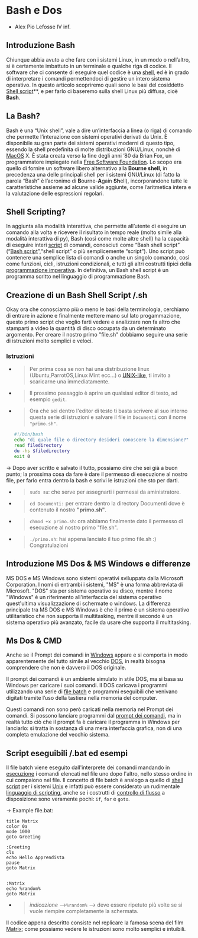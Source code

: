 # Bash e Dos
- Alex Pio Lefosse IV inf.

## Introduzione Bash

Chiunque abbia avuto a che fare con i sistemi Linux, in un modo o nell’altro, si è certamente imbattuto in un terminale e qualche riga di codice. Il software che ci consente di eseguire quel codice è una [shell](https://www.wikiwand.com/it/Shell_(informatica)), ed è in grado di interpretare i comandi permettendoci di gestire un intero sistema operativo. In questo articolo scopriremo quali sono le basi del cosiddetto [Shell script](https://www.wikiwand.com/en/Shell_script)**, e per farlo ci baseremo sulla shell Linux più diffusa, cioè **Bash**.

## La Bash?

Bash è una “Unix shell”, vale a dire un’interfaccia a linea (o riga) di comando che permette l’interazione con sistemi operativi derivati da Unix. È disponibile su gran parte dei sistemi operativi moderni di questo tipo, essendo la shell predefinita di molte distribuzioni GNU/Linux, nonchè di [MacOS](https://www.wikiwand.com/en/MacOS) X. È stata creata verso la fine degli anni ’80 da Brian Fox, un programmatore impiegato nella [Free Software Foundation](https://www.fsf.org/). Lo scopo era quello di fornire un software libero alternativo alla **Bourne shell**, in precedenza una delle principali shell per i sistemi GNU/Linux (di fatto la parola “Bash” è l’acronimo di **B**ourne-**A**gain **Sh**ell), incorporandone tutte le caratteristiche assieme ad alcune valide aggiunte, come l’aritmetica intera e la valutazione delle espressioni regolari.

## Shell Scripting?

In aggiunta alla modalità interattiva, che permette all’utente di eseguire un comando alla volta e ricevere il risultato in tempo reale (molto simile alla modalità interattiva di py), Bash (così come molte altre shell) ha la capacità di eseguire interi [script](https://www.wikiwand.com/it/Script) di comandi, conosciuti come “Bash shell script” (“[Bash script](https://www.wikiwand.com/en/Bash_(Unix_shell))”,“shell script” o più semplicemente “script”). Uno script può contenere una semplice lista di comandi o anche un singolo comando, così come funzioni, cicli, istruzioni condizionali, e tutti gli altri costrutti tipici della[ programmazione imperativa](https://www.wikiwand.com/en/Imperative_programming). In definitiva, un Bash shell script è un programma scritto nel linguaggio di programmazione Bash.

## Creazione di un Bash Shell Script /.sh
Okay ora che conosciamo più o meno le basi della terminologia, cerchiamo di entrare in azione e finalmente mettere mano sul lato progammazione, questo primo script che voglio farti vedere e analizzare non fa altro che stamparti a video la quantità di disco occupata da un determinato argomento. Per creare il nostro primo "file.sh" dobbiamo seguire una serie di istruzioni molto semplici e veloci. 
### Istruzioni
  - >Per prima cosa se non hai una distribuzione linux (Ubuntu,ParrotOS,Linux Mint ecc...) o [UNIX-like](https://www.wikiwand.com/en/Unix-like), ti invito a scaricarne una immediatamente. 

 - >Il prossimo passaggio è aprire un qualsiasi editor di testo, ad esempio `gedit`.

 - >Ora che sei dentro l'editor di testo ti basta scrivere al suo interno questa serie di istruzioni e salvare il file in `Documenti` con il nome `"primo.sh"`.

 ``` bash
 	#!/bin/bash
	echo "di quale file o directory desideri conoscere la dimensione?"
	read filedirectory
	du -hs $filedirectory
	exit 0
 ```
 
 -> Dopo aver scritto e salvato il tutto, possiamo dire che sei già a buon punto; la prossima cosa da fare è dare il permesso di esecuzione al nostro file, per farlo entra dentro la bash e scrivi le istruzioni che sto per darti.
 
 - >`sudo su`: che serve per assegnarti i permessi da aministratore.
 
 - >`cd Documenti:` per entrare dentro la directory Documenti dove è contenuto il nostro **"primo.sh"**.  
 
 - >`chmod +x primo.sh`: ora abbiamo finalmente dato il permesso di esecuzione al nostro primo "file.sh".
 
 - >`./primo.sh`: hai appena lanciato il tuo primo file.sh :) Congratulazioni

## Introduzione MS Dos & MS Windows e differenze

MS DOS e MS Windows sono sistemi operativi sviluppata dalla Microsoft Corporation. I nomi di entrambi i sistemi, "MS" è una forma abbreviata di Microsoft. "DOS" sta per sistema operativo su disco, mentre il nome "Windows" è un riferimento all'interfaccia del sistema operativo quest'ultima visualizzazione di schermate o windows. La differenza principale tra MS DOS e MS Windows è che il primo è un sistema operativo utilitaristico che non supporta il multitasking, mentre il secondo è un sistema operativo più avanzato, facile da usare che supporta il multitasking.

## Ms Dos & CMD 
Anche se il Prompt dei comandi in [Windows](https://www.wikiwand.com/en/Microsoft_Windows) appare e si comporta in modo apparentemente del tutto simile al vecchio [DOS](https://origin-production.wikiwand.com/en/DOS), in realtà bisogna comprendere che non è davvero il DOS originale.

Il prompt dei comandi è un ambiente simulato in stile DOS, ma si basa su Windows per caricare i suoi comandi. Il DOS caricava i programmi utilizzando una serie di [file batch](https://www.wikiwand.com/en/Batch_file) e programmi eseguibili che venivano digitati tramite l’uso della tastiera nella memoria del computer.

Questi comandi non sono però caricati nella memoria nel Prompt dei comandi. Si possono lanciare programmi dal [prompt dei comandi](https://www.wikiwand.com/en/Cmd.exe), ma in realtà tutto ciò che il prompt fa è caricare il programma in Windows per lanciarlo: si tratta in sostanza di una mera interfaccia grafica, non di una completa emulazione del vecchio sistema.

## Script eseguibili /.bat ed esempi
Il file batch viene eseguito dall'interprete dei comandi mandando in [esecuzione](https://it.wikipedia.org/wiki/Esecuzione_(informatica) "Esecuzione (informatica)") i comandi elencati nel file uno dopo l'altro, nello stesso ordine in cui compaiono nel file. Il concetto di file batch è analogo a quello di [shell script](https://it.wikipedia.org/wiki/Script "Script") per i sistemi [Unix](https://it.wikipedia.org/wiki/Unix "Unix") e infatti può essere considerato un rudimentale [linguaggio di scripting](https://it.wikipedia.org/wiki/Linguaggio_di_scripting "Linguaggio di scripting"), anche se i costrutti di [controllo di flusso](https://it.wikipedia.org/wiki/Controllo_di_flusso "Controllo di flusso") a disposizione sono veramente pochi: `if`, `for` e `goto`.

-> Example file.bat: 

```@echo off
title Matrix 
color 0a
mode 1000
goto Greeting
 
:Greeting 
cls 
echo Hello Apprendista
pause 
goto Matrix 


:Matrix
echo %random% 
goto Matrix
``` 

- >  *indicazione* -->`%random%` --> deve essere ripetuto più volte se si vuole riempire completamente la schermata.

Il codice appena descritto consiste nel replicare la famosa scena del film [Matrix](https://www.youtube.com/watch?v=u2oa5smqWHE&t=146s&ab_channel=Horvbali); come possiamo vedere le istruzioni sono molto semplici e intuibili. 
